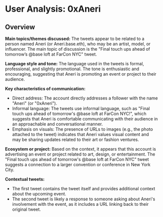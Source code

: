 # User Analysis: 0xAneri

## Overview

**Main topics/themes discussed:**
The tweets appear to be related to a person named Aneri (or Aneri.base.eth), who may be an artist, model, or influencer. The main topic of discussion is the "Final touch ups ahead of tomorrow’s @base loft at FarCon NYC" tweet.

**Language style and tone:**
The language used in the tweets is formal, professional, and slightly promotional. The tone is enthusiastic and encouraging, suggesting that Aneri is promoting an event or project to their audience.

**Key characteristics of communication:**

* Direct address: The account directly addresses a follower with the name "Aneri" (or "0xAneri").
* Informal language: The tweets use informal language, such as "Final touch ups ahead of tomorrow's @base loft at FarCon NYC!", which suggests that Aneri is comfortable communicating with their audience in an approachable and conversational manner.
* Emphasis on visuals: The presence of URLs to images (e.g., the photo attached to the tweet) indicates that Aneri values visual content and may be sharing updates related to their art or fashion ventures.

**Ecosystem or project:**
Based on the context, it appears that this account is advertising an event or project related to art, design, or entertainment. The "Final touch ups ahead of tomorrow's @base loft at FarCon NYC" tweet suggests a connection to a larger convention or conference in New York City.

**Contextual tweets:**

* The first tweet contains the tweet itself and provides additional context about the upcoming event.
* The second tweet is likely a response to someone asking about Aneri's involvement with the event, as it includes a URL linking back to their original tweet.
